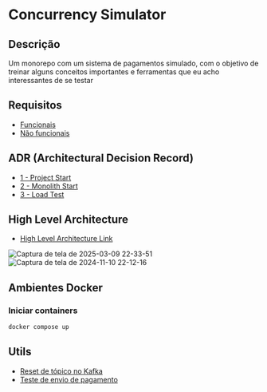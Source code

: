# Concurrency Simulator

## Descrição 

Um monorepo com um sistema de pagamentos simulado, com o objetivo de treinar alguns conceitos importantes e ferramentas que eu acho interessantes de se testar

## Requisitos

- [Funcionais](./docs/requisitos/rf.md)
- [Não funcionais](./docs/requisitos/rnf.md)

## ADR (Architectural Decision Record)
- [1 - Project Start](./docs/ADRs/1%20-%20Project%20Start.md)
- [2 - Monolith Start](./docs/ADRs/2%20-%20Monolith%20Start.md)
- [3 - Load Test](./docs/ADRs/3%20-%20Load%20Test.md)

## High Level Architecture

- [High Level Architecture Link](https://miro.com/welcomeonboard/Ymx1M214YVEyTHpNU3BFYmVHSXV0bEVNeDhvWU10allDUjJ1Smc4eGlOcjljbEZBRldETFJrbFd1WGRZUUtVMlhRTW54Ujd5UEtEQ3BsbVFxcGo4R1lmd0xrMTVwc0ljUkQ2OU9lU2x6T2Y3RUtZczJpZGQzTStuY0l2TGZ6L0chZQ==?share_link_id=599870259324)

![Captura de tela de 2025-03-09 22-33-51](https://github.com/user-attachments/assets/7de10d44-f03c-4f0a-93dd-3ebeb0c9d2ec)
![Captura de tela de 2024-11-10 22-12-16](https://github.com/user-attachments/assets/c9b959c5-e8ba-4f42-a86f-1a942a10b476)

## Ambientes Docker

### Iniciar containers

```zsh
docker compose up
```

## Utils

- [Reset de tópico no Kafka](./docs/kafka/como_deletar_topico.md)
- [Teste de envio de pagamento](./docs/http/POST.http)
